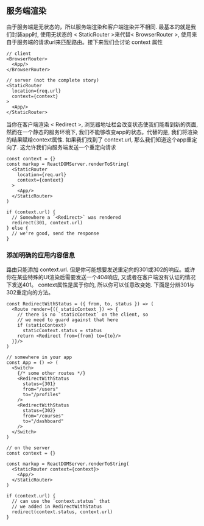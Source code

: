 ## 服务端渲染
由于服务端是无状态的，所以服务端渲染和客户端渲染并不相同. 最基本的就是我们封装app时, 使用无状态的 < StaticRouter >来代替< BrowserRouter >, 使用来自于服务端的请求url来匹配路由。接下来我们会讨论 context 属性 
```
// client
<BrowserRouter>
  <App/>
</BrowserRouter>

// server (not the complete story)
<StaticRouter
  location={req.url}
  context={context}
>
  <App/>
</StaticRouter>
```
当你在客户端渲染 < Redirect >, 浏览器地址栏会改变状态使我们能看到新的页面,然而在一个静态的服务环境下, 我们不能够改变app的状态。代替的是, 我们将渲染的结果赋给context属性. 如果我们找到了 context.url, 那么我们知道这个app重定向了. 这允许我们向服务端发送一个重定向请求 
```
const context = {}
const markup = ReactDOMServer.renderToString(
  <StaticRouter
    location={req.url}
    context={context}
  >
    <App/>
  </StaticRouter>
)

if (context.url) {
  // Somewhere a `<Redirect>` was rendered
  redirect(301, context.url)
} else {
  // we're good, send the response
}
```
### 添加明确的应用内容信息
路由只能添加 context.url. 但是你可能想要发送重定向的301或302的响应。或许你在某些特殊的UI渲染后需要发送一个404响应, 又或者在客户端没有认证的情况下发送401。 context属性是属于你的, 所以你可以任意改变她. 下面是分辨301与302重定向的方法。
```
const RedirectWithStatus = ({ from, to, status }) => (
  <Route render={({ staticContext }) => {
    // there is no `staticContext` on the client, so
    // we need to guard against that here
    if (staticContext)
      staticContext.status = status
    return <Redirect from={from} to={to}/>
  }}/>
)

// somewhere in your app
const App = () => (
  <Switch>
    {/* some other routes */}
    <RedirectWithStatus
      status={301}
      from="/users"
      to="/profiles"
    />
    <RedirectWithStatus
      status={302}
      from="/courses"
      to="/dashboard"
    />
  </Switch>
)

// on the server
const context = {}

const markup = ReactDOMServer.renderToString(
  <StaticRouter context={context}>
    <App/>
  </StaticRouter>
)

if (context.url) {
  // can use the `context.status` that
  // we added in RedirectWithStatus
  redirect(context.status, context.url)
}
```